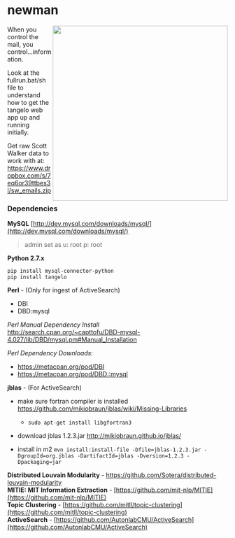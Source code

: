 # newman

<img src="http://www.seinfeldscripts.com/images/newman1.jpg" height="400" align="right" />

<div>
When you control the mail, you control...information.

Look at the fullrun.bat/sh file to understand how to get the tangelo web app up and running initially.

Get raw Scott Walker data to work with at: https://www.dropbox.com/s/7eq6or39ttbes3l/sw_emails.zip
</div>

<h3>Dependencies</h3>

**MySQL** [http://dev.mysql.com/downloads/mysql/](http://dev.mysql.com/downloads/mysql/)
<br/>
> admin set as u: root p: root

**Python 2.7.x**
```
pip install mysql-connector-python
pip install tangelo
```

**Perl** - (Only for ingest of ActiveSearch)
- DBI
- DBD:mysql 

_Perl Manual Dependency Install_ <br/>
http://search.cpan.org/~capttofu/DBD-mysql-4.027/lib/DBD/mysql.pm#Manual_Installation

_Perl Dependency Downloads_:
- https://metacpan.org/pod/DBI
- https://metacpan.org/pod/DBD::mysql

**jblas** - (For ActiveSearch)
- make sure fortran compiler is installed
  https://github.com/mikiobraun/jblas/wiki/Missing-Libraries
    - `sudo apt-get install libgfortran3`
    
- download jblas 1.2.3.jar http://mikiobraun.github.io/jblas/
- install in m2 `mvn install:install-file -Dfile=jblas-1.2.3.jar -DgroupId=org.jblas -DartifactId=jblas -Dversion=1.2.3 -Dpackaging=jar`
      

**Distributed Louvain Modularity** - https://github.com/Sotera/distributed-louvain-modularity <br />
**MITIE: MIT Information Extraction** - [https://github.com/mit-nlp/MITIE](https://github.com/mit-nlp/MITIE)<br/>
**Topic Clustering** - [https://github.com/mitll/topic-clustering](https://github.com/mitll/topic-clustering)<br/>
**ActiveSearch** - [https://github.com/AutonlabCMU/ActiveSearch](https://github.com/AutonlabCMU/ActiveSearch)
